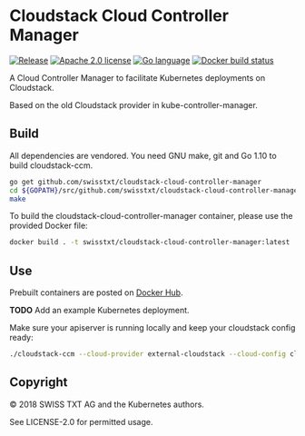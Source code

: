 # Cloudstack Cloud Controller Manager

[![](https://img.shields.io/github/release/swisstxt/cloudstack-cloud-controller-manager.svg?style=flat-square "Release")](https://github.com/swisstxt/cloudstack-cloud-controller-manager/releases)
[![](https://img.shields.io/badge/license-Apache%202.0-blue.svg?style=flat-square "Apache 2.0 license")](/LICENSE-2.0)
[![](https://img.shields.io/badge/language-Go-%235adaff.svg?style=flat-square "Go language")](https://golang.org)
[![](https://img.shields.io/docker/build/swisstxt/cloudstack-cloud-controller-manager.svg?style=flat-square "Docker build status")](https://hub.docker.com/r/swisstxt/cloudstack-cloud-controller-manager/)

A Cloud Controller Manager to facilitate Kubernetes deployments on Cloudstack.

Based on the old Cloudstack provider in kube-controller-manager.

## Build

All dependencies are vendored.
You need GNU make, git and Go 1.10 to build cloudstack-ccm.

```bash
go get github.com/swisstxt/cloudstack-cloud-controller-manager
cd ${GOPATH}/src/github.com/swisstxt/cloudstack-cloud-controller-manager
make
```

To build the cloudstack-cloud-controller-manager container, please use the provided Docker file:

```bash
docker build . -t swisstxt/cloudstack-cloud-controller-manager:latest
```

## Use

Prebuilt containers are posted on [Docker Hub](https://hub.docker.com/r/swisstxt/cloudstack-cloud-controller-manager).

**TODO** Add an example Kubernetes deployment.

Make sure your apiserver is running locally and keep your cloudstack config ready:

```bash
./cloudstack-ccm --cloud-provider external-cloudstack --cloud-config cloud.config --master localhost
```

## Copyright

© 2018 SWISS TXT AG and the Kubernetes authors.

See LICENSE-2.0 for permitted usage.
